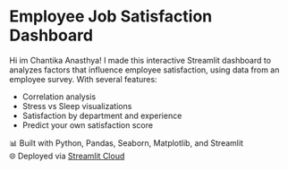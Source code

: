 # Employee Job Satisfaction Dashboard

Hi im Chantika Anasthya! 
I made this interactive Streamlit dashboard to analyzes factors that influence employee satisfaction, using data from an employee survey. With several features:

- Correlation analysis
- Stress vs Sleep visualizations
- Satisfaction by department and experience
- Predict your own satisfaction score

📊 Built with Python, Pandas, Seaborn, Matplotlib, and Streamlit  
🌐 Deployed via [Streamlit Cloud](https://share.streamlit.io)
